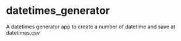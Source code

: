 # datetimes_generator
A datetimes generator app to create a number of datetime and save at datetimes.csv
